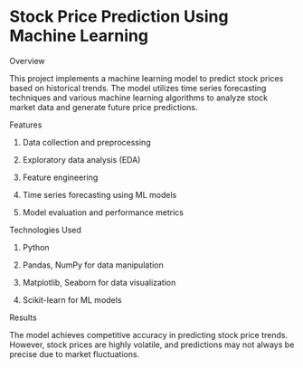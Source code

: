 # Stock Price Prediction Using Machine Learning
Overview

This project implements a machine learning model to predict stock prices based on historical trends. The model utilizes time series forecasting techniques and various machine learning algorithms to analyze stock market data and generate future price predictions.

Features

1. Data collection and preprocessing

2. Exploratory data analysis (EDA)

3. Feature engineering

4. Time series forecasting using ML models

5. Model evaluation and performance metrics

Technologies Used

1. Python

2. Pandas, NumPy for data manipulation

3. Matplotlib, Seaborn for data visualization

4. Scikit-learn for ML models

Results

The model achieves competitive accuracy in predicting stock price trends. However, stock prices are highly volatile, and predictions may not always be precise due to market fluctuations.
